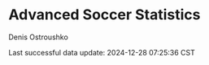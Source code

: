 # Advanced Soccer Statistics
Denis Ostroushko

<!-- gfm -->

Last successful data update: 2024-12-28 07:25:36 CST
